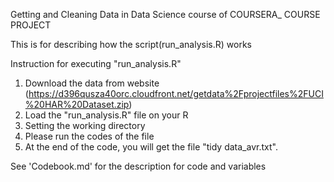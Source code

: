 Getting and Cleaning Data in Data Science course of COURSERA_ COURSE PROJECT

This is for describing how the script(run_analysis.R) works 

Instruction for executing "run_analysis.R"
1. Download the data from website (https://d396qusza40orc.cloudfront.net/getdata%2Fprojectfiles%2FUCI%20HAR%20Dataset.zip)
2. Load the "run_analysis.R" file on your R
3. Setting the working directory
4. Please run the codes of the file
5. At the end of the code, you will get the file "tidy data_avr.txt".

See 'Codebook.md' for the description for code and variables
